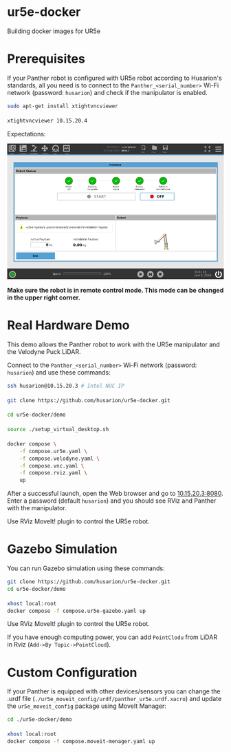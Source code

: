 # ur5e-docker
Building docker images for UR5e

# Prerequisites

If your Panther robot is configured with UR5e robot according to Husarion's standards, all you need is to connect to the `Panther_<serial_number>` Wi-Fi network (password: `husarion`) and check if the manipulator is enabled. 

```bash
sudo apt-get install xtightvncviewer

xtightvncviewer 10.15.20.4
```

Expectations:

![](./docs/initialize_tab.png)

**Make sure the robot is in remote control mode. This mode can be changed in the upper right corner.**

# Real Hardware Demo

This demo allows the Panther robot to work with the UR5e manipulator and the Velodyne Puck LiDAR. 

Connect to the `Panther_<serial_number>` Wi-Fi network (password: `husarion`) and use these commands:

```bash
ssh husarion@10.15.20.3 # Intel NUC IP

git clone https://github.com/husarion/ur5e-docker.git

cd ur5e-docker/demo

source ./setup_virtual_desktop.sh

docker compose \
    -f compose.ur5e.yaml \
    -f compose.velodyne.yaml \
    -f compose.vnc.yaml \
    -f compose.rviz.yaml \
    up
```

After a successful launch, open the Web browser and go to [10.15.20.3:8080](http://10.15.20.3:8080/vnc_auto.html). Enter a password (default `husarion`) and you should see RViz and Panther with the manipulator.

Use RViz MoveIt! plugin to control the UR5e robot.

# Gazebo Simulation

You can run Gazebo simulation using these commands:

```bash
git clone https://github.com/husarion/ur5e-docker.git
cd ur5e-docker/demo

xhost local:root
docker compose -f compose.ur5e-gazebo.yaml up
```

Use RViz MoveIt! plugin to control the UR5e robot.

If you have enough computing power, you can add `PointClodu` from LiDAR in Rviz (`Add->By Topic->PointCloud`).

# Custom Configuration

If your Panther is equipped with other devices/sensors you can change the .urdf file (`./ur5e_moveit_config/urdf/panther_ur5e.urdf.xacro`) and update the `ur5e_moveit_config` package using MoveIt Manager:

```bash
cd ./ur5e-docker/demo

xhost local:root
docker compose -f compose.moveit-menager.yaml up
```
